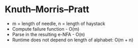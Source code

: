Knuth–Morris–Pratt
===================

* m = length of needle, n = length of haystack
* Compute failure function - O(m)
* Parse in the resulting e-NFA - O(n)
* Runtime does not depend on length of alphabet: O(m + n)